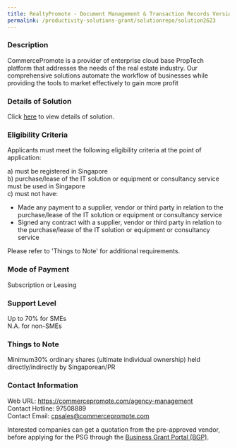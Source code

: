 ```yaml
---
title: RealtyPromote - Document Management & Transaction Records Version 3.2TM - RealtyPromote up to 10
permalink: /productivity-solutions-grant/solutionrepo/solution2623
---
```


### Description

CommercePromote is a provider of enterprise cloud base PropTech platform that addresses the needs of the real estate industry. Our comprehensive solutions automate the workflow of businesses while providing the tools to market effectively to gain more profit

### Details of Solution

Click <a href='https://www.gobusiness.gov.sg/images/psg/CommercePromote_(Doc_Mgt_and_Transaction)_20200860_Desensitised_Annex_3_Part_2.pdf' target='_blank' rel='noopener'>here</a> to view details of solution.

### Eligibility Criteria

Applicants must meet the following eligibility criteria at the point of application:

a) must be registered in Singapore <br>
b) purchase/lease of the IT solution or equipment or consultancy service must be used in Singapore <br>
c) must not have:
- Made any payment to a supplier, vendor or third party in relation to the purchase/lease of the IT solution or equipment or consultancy service
- Signed any contract with a supplier, vendor or third party in relation to the purchase/lease of the IT solution or equipment or consultancy service

Please refer to 'Things to Note' for additional requirements.

### Mode of Payment
Subscription or Leasing

### Support Level
Up to 70% for SMEs <br>
N.A. for non-SMEs

### Things to Note
Minimum30% ordinary shares (ultimate individual ownership) held directly/indirectly by Singaporean/PR

### Contact Information
Web URL: https://commercepromote.com/agency-management <br>Contact Hotline: 97508889 <br>Contact Email: cpsales@commercepromote.com <br>

Interested companies can get a quotation from the pre-approved vendor, before applying for the PSG through the <a target='_blank' rel='noopener' href='https://www.businessgrants.gov.sg/'>Business Grant Portal (BGP)</a>.
